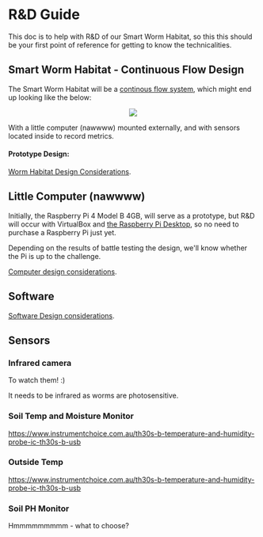 
# R&D Guide

This doc is to help with R&D of our Smart Worm Habitat, so this this should be your first point of reference for getting to know the technicalities. 

## Smart Worm Habitat - Continuous Flow Design 

The Smart Worm Habitat will be a [continous flow system](https://urbanwormcompany.com/complete-guide-to-continuous-flow-vermicomposting/), which might end up looking like the below:

<p align="center">
  <img src="https://github.com/danielneil/Smart-Worm-Habitat/blob/main/images/cf-bin.jpg?raw=true">
</p>

With a little computer (nawwww) mounted externally, and with sensors located inside to record metrics. 

#### Prototype Design: 
[Worm Habitat Design Considerations](https://github.com/danielneil/Smart-Worm-Habitat/blob/main/research/bin-design.md).

## Little Computer (nawwww)

Initially, the Raspberry Pi 4 Model B 4GB, will serve as a prototype, but R&D will occur with VirtualBox and [the Raspberry Pi Desktop](https://www.raspberrypi.org/software/raspberry-pi-desktop/), so no need to purchase a Raspberry Pi just yet.

Depending on the results of battle testing the design, we'll know whether the Pi is up to the challenge.  

[Computer design considerations](https://github.com/danielneil/Smart-Worm-Habitat/blob/main/research/computer-design.md).

## Software 

[Software Design considerations](https://github.com/danielneil/Smart-Worm-Habitat/blob/main/research/software-design.md).

## Sensors

### Infrared camera 

To watch them! :)

It needs to be infrared as worms are photosensitive.

### Soil Temp and Moisture Monitor
https://www.instrumentchoice.com.au/th30s-b-temperature-and-humidity-probe-ic-th30s-b-usb

### Outside Temp
https://www.instrumentchoice.com.au/th30s-b-temperature-and-humidity-probe-ic-th30s-b-usb

### Soil PH Monitor 
Hmmmmmmmmm - what to choose?
